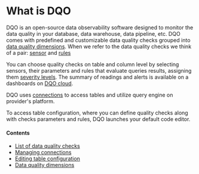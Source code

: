 # What is DQO

DQO is an open-source data observability software designed to monitor the data quality in your database, 
data warehouse, data pipeline, etc. DQO comes with predefined and customizable data quality checks grouped into 
[data quality dimensions](/dqo_concept/dimensions/). When we refer to the data quality checks we think of a pair: 
[sensor](/dqo_concept/sensors/sensors/) and
[rules](/dqo_concept/rules/rules.md)

You can choose quality checks on table and column level by selecting sensors, their parameters and rules that 
evaluate queries results,
assigning them [severity levels](/dqo_concept/rules/rules/#severity-level).
The summary of readings and alerts is available on a dashboards on [DQO cloud]().

DQO uses [connections](/commands/connection/connection/) to access tables and utilize query engine on provider's
platform. 

To access table configuration, where you can define quality checks along with checks parameters and rules, 
DQO launches your default code editor.


#### Contents
- [List of data quality checks](/check_reference/list_of_checks/list_of_checks/)
- [Managing connections](/commands/connection/connection/)
- [Editing table configuration](/commands/table/table/#edit)
- [Data quality dimensions](/dqo_concept/dimensions/)